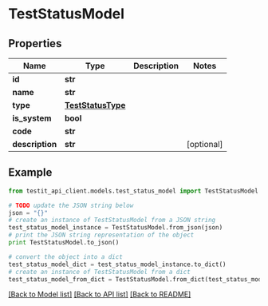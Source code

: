 # TestStatusModel


## Properties
Name | Type | Description | Notes
------------ | ------------- | ------------- | -------------
**id** | **str** |  | 
**name** | **str** |  | 
**type** | [**TestStatusType**](TestStatusType.md) |  | 
**is_system** | **bool** |  | 
**code** | **str** |  | 
**description** | **str** |  | [optional] 

## Example

```python
from testit_api_client.models.test_status_model import TestStatusModel

# TODO update the JSON string below
json = "{}"
# create an instance of TestStatusModel from a JSON string
test_status_model_instance = TestStatusModel.from_json(json)
# print the JSON string representation of the object
print TestStatusModel.to_json()

# convert the object into a dict
test_status_model_dict = test_status_model_instance.to_dict()
# create an instance of TestStatusModel from a dict
test_status_model_from_dict = TestStatusModel.from_dict(test_status_model_dict)
```
[[Back to Model list]](../README.md#documentation-for-models) [[Back to API list]](../README.md#documentation-for-api-endpoints) [[Back to README]](../README.md)


